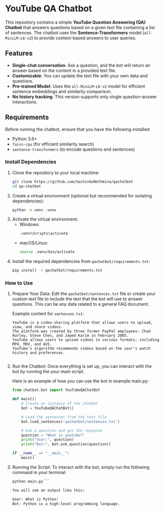 # YouTube QA Chatbot

This repository contains a simple **YouTube Question Answering (QA) Chatbot** that answers questions based on a given text file containing a list of sentences. The chatbot uses the **Sentence-Transformers** model (`all-MiniLM-L6-v2`) to provide context-based answers to user queries.

## Features
- **Single-chat conversation**: Ask a question, and the bot will return an answer based on the content in a provided text file.
- **Customizable**: You can update the text file with your own data and questions.
- **Pre-trained Model**: Uses the `all-MiniLM-L6-v2` model for efficient sentence embeddings and similarity comparison.
- **No history tracking**: This version supports only single question-answer interactions.

## Requirements

Before running the chatbot, ensure that you have the following installed:

- Python 3.6+
- `faiss-cpu` (for efficient similarity search)
- `sentence-transformers` (to encode questions and sentences)

### Install Dependencies

1. Clone the repository to your local machine:
   ```bash
   git clone https://github.com/SachinduNethmina/qachatbot
   cd qa-chatbot

2. Create a virtual environment (optional but recommended for isolating dependencies):
   ```bash
   python -m venv .venv

3. Activate the virtual environment:
   - Windows:
      ```bash
      .venv\Scripts\activate
   - macOS/Linux:
      ```bash
      source .venv/bin/activate

4. Install the required dependencies from `qachatbot/requirements.txt`:
   ```bash
   pip install -r qachatbot/requirements.txt

### How to Use

1. Prepare Your Data:
   Edit the `qachatbot/sentences.txt` file or create your custom text file to include the text that the bot will use to answer questions. This can be any data related to a general FAQ document.

   Example content for `sentences.txt`:
   ```text
   YouTube is a video-sharing platform that allows users to upload, view, and share videos.
   The platform was created by three former PayPal employees: Chad Hurley, Steve Chen, and Jawed Karim in February 2005.
   YouTube allows users to upload videos in various formats, including MP4, MOV, and AVI.
   YouTube's algorithm recommends videos based on the user's watch history and preferences.


2. Run the Chatbot:
   Once everything is set up, you can interact with the bot by running the your main script.

   Here is an example of how you can use the bot in example main.py:
   ```python
   from chatbot.bot import YouTubeQAChatBot

   def main():
       # Create an instance of the chatbot
       bot = YouTubeQAChatBot()

       # Load the sentences from the text file
       bot.load_sentences('qachatbot/sentences.txt')

       # Ask a question and get the response
       question = "What is youtube?"
       print("User:", question)
       print("Bot:", bot.ask_question(question))

   if __name__ == "__main__":
       main()

3. Running the Script:
   To interact with the bot, simply run the following command in your terminal:
   ```bash
   python main.py```

   You will see an output like this:
   
   User: What is Python?
   Bot: Python is a high-level programming language.
